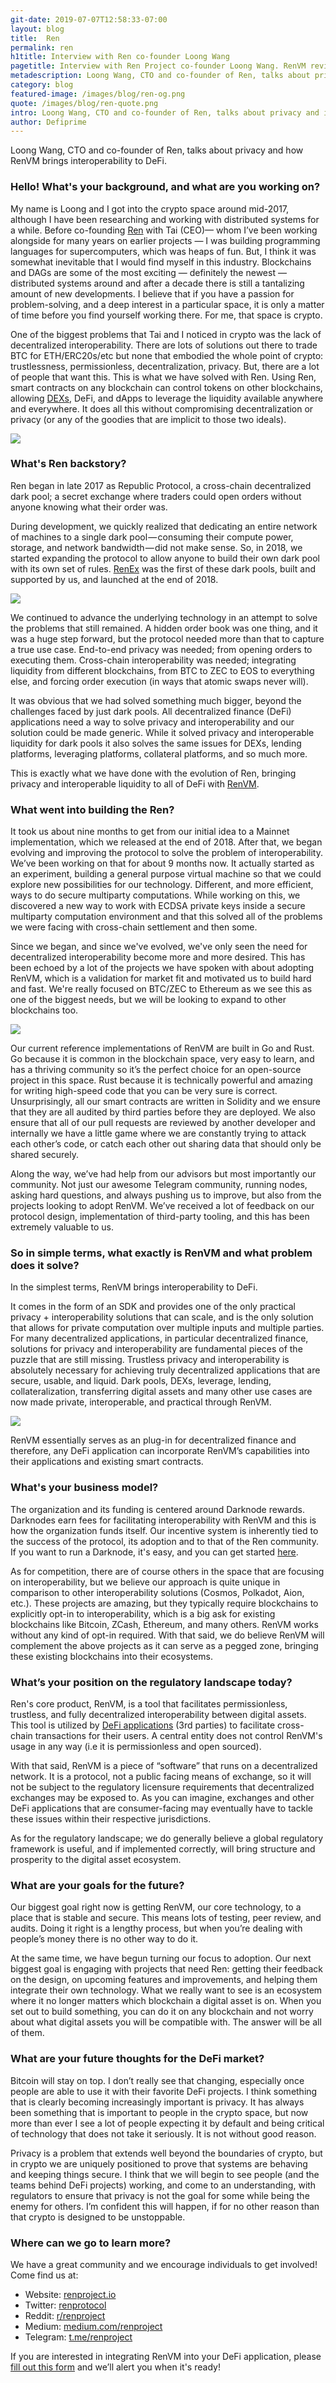 ```yaml
---
git-date: 2019-07-07T12:58:33-07:00
layout: blog
title:  Ren
permalink: ren
h1title: Interview with Ren co-founder Loong Wang
pagetitle: Interview with Ren Project co-founder Loong Wang. RenVM review.
metadescription: Loong Wang, CTO and co-founder of Ren, talks about privacy and interoperability between blockchains.  
category: blog
featured-image: /images/blog/ren-og.png
quote: /images/blog/ren-quote.png
intro: Loong Wang, CTO and co-founder of Ren, talks about privacy and interoperability between blockchains.  
author: Defiprime
---
```

Loong Wang, CTO and co-founder of Ren, talks about privacy and how RenVM brings interoperability to DeFi.  

### Hello! What's your background, and what are you working on?

My name is Loong and I got into the crypto space around mid-2017, although I have been researching and working with distributed systems for a while. Before co-founding [Ren](https://renproject.io) with Tai (CEO)— whom I’ve been working alongside for many years on earlier projects — I was building programming languages for supercomputers, which was heaps of fun. But, I think it was somewhat inevitable that I would find myself in this industry. Blockchains and DAGs are some of the most exciting — definitely the newest — distributed systems around and after a decade there is still a tantalizing amount of new developments. I believe that if you have a passion for problem-solving, and a deep interest in a particular space, it is only a matter of time before you find yourself working there. For me, that space is crypto.

One of the biggest problems that Tai and I noticed in crypto was the lack of decentralized interoperability. There are lots of solutions out there to trade BTC for ETH/ERC20s/etc but none that embodied the whole point of crypto: trustlessness, permissionless, decentralization, privacy. But, there are a lot of people that want this. This is what we have solved with Ren. Using Ren, smart contracts on any blockchain can control tokens on other blockchains, allowing [DEXs](/exchanges), DeFi, and dApps to leverage the liquidity available anywhere and everywhere. It does all this without compromising decentralization or privacy (or any of the goodies that are implicit to those two ideals).

![](/images/blog/ren1.jpeg)

### What's Ren backstory?

Ren began in late 2017 as Republic Protocol, a cross-chain decentralized dark pool; a secret exchange where traders could open orders without anyone knowing what their order was.

During development, we quickly realized that dedicating an entire network of machines to a single dark pool — consuming their compute power, storage, and network bandwidth — did not make sense. So, in 2018, we started expanding the protocol to allow anyone to build their own dark pool with its own set of rules. [RenEx](https://ren.exchange/) was the first of these dark pools, built and supported by us, and launched at the end of 2018.

![](/images/blog/ren2.png)

We continued to advance the underlying technology in an attempt to solve the problems that still remained. A hidden order book was one thing, and it was a huge step forward, but the protocol needed more than that to capture a true use case. End-to-end privacy was needed; from opening orders to executing them. Cross-chain interoperability was needed; integrating liquidity from different blockchains, from BTC to ZEC to EOS to everything else, and forcing order execution (in ways that atomic swaps never will).

It was obvious that we had solved something much bigger, beyond the challenges faced by just dark pools. All decentralized finance (DeFi) applications need a way to solve privacy and interoperability and our solution could be made generic. While it solved privacy and interoperable liquidity for dark pools it also solves the same issues for DEXs, lending platforms, leveraging platforms, collateral platforms, and so much more.

This is exactly what we have done with the evolution of Ren, bringing privacy and interoperable liquidity to all of DeFi with [RenVM](https://renproject.io/renvm).

### What went into building the Ren?

It took us about nine months to get from our initial idea to a Mainnet implementation, which we released at the end of 2018. After that, we began evolving and improving the protocol to solve the problem of interoperability. We’ve been working on that for about 9 months now. It actually started as an experiment, building a general purpose virtual machine so that we could explore new possibilities for our technology. Different, and more efficient, ways to do secure multiparty computations. While working on this, we discovered a new way to work with ECDSA private keys inside a secure multiparty computation environment and that this solved all of the problems we were facing with cross-chain settlement and then some.

Since we began, and since we've evolved, we've only seen the need for decentralized interoperability become more and more desired. This has been echoed by a lot of the projects we have spoken with about adopting RenVM, which is a validation for market fit and motivated us to build hard and fast. We're really focused on BTC/ZEC to Ethereum as we see this as one of the biggest needs, but we will be looking to expand to other blockchains too.

![](/images/blog/ren4.png)

Our current reference implementations of RenVM are built in Go and Rust. Go because it is common in the blockchain space, very easy to learn, and has a thriving community so it’s the perfect choice for an open-source project in this space. Rust because it is technically powerful and amazing for writing high-speed code that you can be very sure is correct. Unsurprisingly, all our smart contracts are written in Solidity and we ensure that they are all audited by third parties before they are deployed. We also ensure that all of our pull requests are reviewed by another developer and internally we have a little game where we are constantly trying to attack each other’s code, or catch each other out sharing data that should only be shared securely.

Along the way, we’ve had help from our advisors but most importantly our community. Not just our awesome Telegram community, running nodes, asking hard questions, and always pushing us to improve, but also from the projects looking to adopt RenVM. We’ve received a lot of feedback on our protocol design, implementation of third-party tooling, and this has been extremely valuable to us.

### So in simple terms, what exactly is RenVM and what problem does it solve?

In the simplest terms, RenVM brings interoperability to DeFi.

It comes in the form of an SDK and provides one of the only practical privacy + interoperability solutions that can scale, and is the only solution that allows for private computation over multiple inputs and multiple parties. For many decentralized applications, in particular decentralized finance, solutions for privacy and interoperability are fundamental pieces of the puzzle that are still missing. Trustless privacy and interoperability is absolutely necessary for achieving truly decentralized applications that are secure, usable, and liquid. Dark pools, DEXs, leverage, lending, collateralization, transferring digital assets and many other use cases are now made private, interoperable, and practical through RenVM.

![](/images/blog/ren3.png)

RenVM essentially serves as an plug-in for decentralized finance and therefore, any DeFi application can incorporate RenVM’s capabilities into their applications and existing smart contracts.

### What's your business model?

The organization and its funding is centered around Darknode rewards. Darknodes earn fees for facilitating interoperability with RenVM and this is how the organization funds itself. Our incentive system is inherently tied to the success of the protocol, its adoption and to that of the Ren community. If you want to run a Darknode, it's easy, and you can get started [here](https://docs.renproject.io/darknodes/).

As for competition, there are of course others in the space that are focusing on interoperability, but we believe our approach is quite unique in comparison to other interoperability solutions (Cosmos, Polkadot, Aion, etc.). These projects are amazing, but they typically require blockchains to explicitly opt-in to interoperability, which is a big ask for existing blockchains like Bitcoin, ZCash, Ethereum, and many others. RenVM works without any kind of opt-in required. With that said, we do believe RenVM will complement the above projects as it can serve as a pegged zone, bringing these existing blockchains into their ecosystems.

### What’s your position on the regulatory landscape today?

Ren's core product, RenVM, is a tool that facilitates permissionless, trustless, and fully decentralized interoperability between digital assets. This tool is utilized by [DeFi applications](/) (3rd parties) to facilitate cross-chain transactions for their users. A central entity does not control RenVM's usage in any way (i.e it is permissionless and open sourced).

With that said, RenVM is a piece of “software” that runs on a decentralized network. It is a protocol, not a public facing means of exchange, so it will not be subject to the regulatory licensure requirements that decentralized exchanges may be exposed to. As you can imagine, exchanges and other DeFi applications that are consumer-facing may eventually have to tackle these issues within their respective jurisdictions.

As for the regulatory landscape; we do generally believe a global regulatory framework is useful, and if implemented correctly, will bring structure and prosperity to the digital asset ecosystem.

### What are your goals for the future?

Our biggest goal right now is getting RenVM, our core technology, to a place that is stable and secure. This means lots of testing, peer review, and audits. Doing it right is a lengthy process, but when you’re dealing with people’s money there is no other way to do it.

At the same time, we have begun turning our focus to adoption. Our next biggest goal is engaging with projects that need Ren: getting their feedback on the design, on upcoming features and improvements, and helping them integrate their own technology. What we really want to see is an ecosystem where it no longer matters which blockchain a digital asset is on. When you set out to build something, you can do it on any blockchain and not worry about what digital assets you will be compatible with. The answer will be all of them.

### What are your future thoughts for the DeFi market?

Bitcoin will stay on top. I don’t really see that changing, especially once people are able to use it with their favorite DeFi projects. I think something that is clearly becoming increasingly important is privacy. It has always been something that is important to people in the crypto space, but now more than ever I see a lot of people expecting it by default and being critical of technology that does not take it seriously. It is not without good reason.

Privacy is a problem that extends well beyond the boundaries of crypto, but in crypto we are uniquely positioned to prove that systems are behaving and keeping things secure. I think that we will begin to see people (and the teams behind DeFi projects) working, and come to an understanding, with regulators to ensure that privacy is not the goal for some while being the enemy for others. I’m confident this will happen, if for no other reason than that crypto is designed to be unstoppable.

### Where can we go to learn more?

We have a great community and we encourage individuals to get involved! Come find us at:
- Website: [renproject.io](https://renproject.io)
- Twitter: [renprotocol](https://twitter.com/renprotocol)
- Reddit: [r/renproject](https://www.reddit.com/r/renproject)
- Medium: [medium.com/renproject](https://medium.com/renproject)
- Telegram: [t.me/renproject](https://t.me/renproject)

If you are interested in integrating RenVM into your DeFi application, please [fill out this form](https://renprotocol.typeform.com/to/YIxBSp) and we’ll alert you when it's ready!
